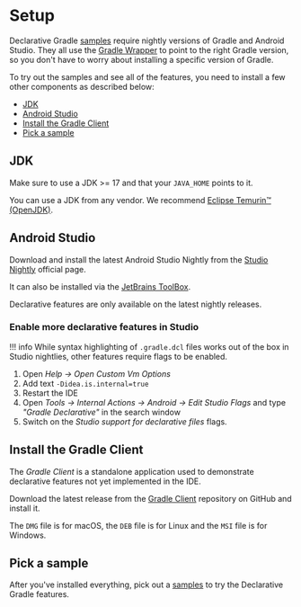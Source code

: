 <!-- omit in toc -->
# Setup

Declarative Gradle [samples](./samples.md) require nightly versions of Gradle and Android Studio.
They all use the [Gradle Wrapper](https://docs.gradle.org/current/userguide/gradle_wrapper.html) to point to the right Gradle version, so you don't have to worry about installing a specific version of Gradle.

To try out the samples and see all of the features, you need to install a few other components as described below:

- [JDK](#jdk)
- [Android Studio](#android-studio)
- [Install the Gradle Client](#install-the-gradle-client)
- [Pick a sample](#pick-a-sample)

## JDK

Make sure to use a JDK >= 17 and that your `JAVA_HOME` points to it.

You can use a JDK from any vendor.
We recommend [Eclipse Temurin™ (OpenJDK)](https://adoptium.net/temurin/releases/).

## Android Studio

Download and install the latest Android Studio Nightly from the [Studio Nightly](https://developer.android.com/studio/nightly) official page.

It can also be installed via the [JetBrains ToolBox](https://www.jetbrains.com/toolbox-app/).

Declarative features are only available on the latest nightly releases.

<!-- omit in toc -->
### Enable more declarative features in Studio

!!! info
    While syntax highlighting of `.gradle.dcl` files works out of the box in Studio nightlies, other features require flags to be enabled.

1. Open _Help -> Open Custom Vm Options_
2. Add text `-Didea.is.internal=true`
3. Restart the IDE
4. Open _Tools -> Internal Actions -> Android -> Edit Studio Flags_ and type _"Gradle Declarative"_ in the search window
5. Switch on the _Studio support for declarative files_ flags.

## Install the Gradle Client

The _Gradle Client_ is a standalone application used to demonstrate declarative features not yet implemented in the IDE.

Download the latest release from the [Gradle Client](https://github.com/gradle/gradle-client/releases/latest) repository on GitHub and install it.

The `DMG` file is for macOS, the `DEB` file is for Linux and the `MSI` file is for Windows.

## Pick a sample

After you've installed everything, pick out a [samples](./samples.md) to try the Declarative Gradle features.